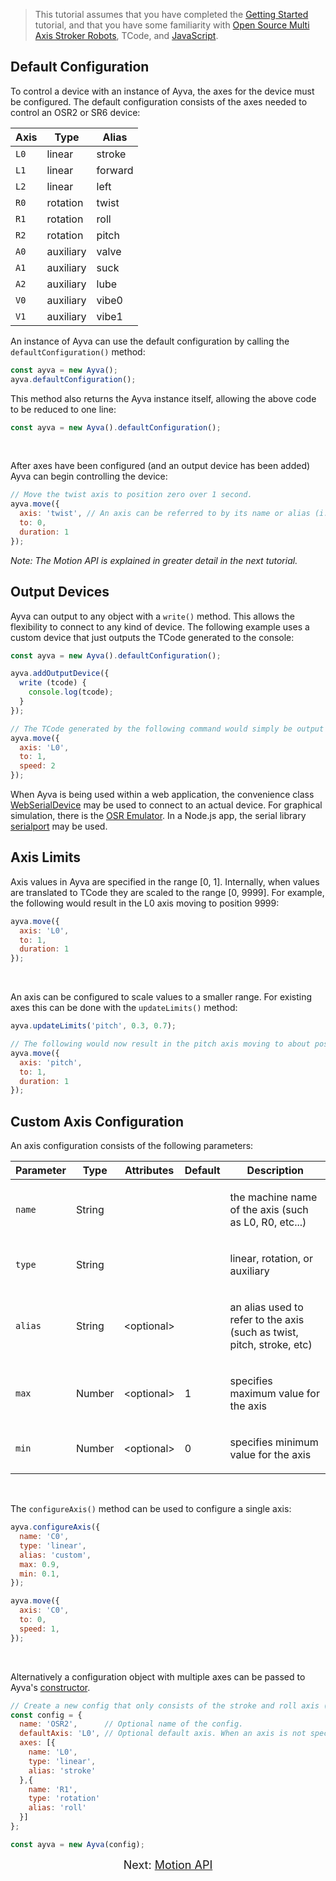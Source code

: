 > This tutorial assumes that you have completed the <a href="https://ayvajs.github.io/ayvajs/tutorial-getting-started.html" target="_blank">Getting Started</a> tutorial, and that you have some familiarity with <a href="https://www.patreon.com/tempestvr" target="_blank">Open Source Multi Axis Stroker Robots</a>, TCode, and <a href="https://developer.mozilla.org/en-US/docs/Web/JavaScript" target="_blank">JavaScript</a>.

## Default Configuration
To control a device with an instance of Ayva, the axes for the device must be configured. The default configuration consists of the axes needed to control an OSR2 or SR6 device: 

<div class="table-container" style="max-width: 50%">
  <table>
    <thead>
      <tr>
        <th style="font-weight: bold">Axis</th>
        <th style="font-weight: bold">Type</th>
        <th style="font-weight: bold">Alias</th>
      </tr>
    </thead>
    <tbody>
      <tr class="deep-level-0">
        <td class="name"><code>L0</code></td>
        <td class="default">linear</td>
        <td class="description last">stroke</td>
      </tr>
      <tr class="deep-level-0">
        <td class="name"><code>L1</code></td>
        <td class="default">linear</td>
        <td class="description last">forward</td>
      </tr>
      <tr class="deep-level-0">
        <td class="name"><code>L2</code></td>
        <td class="default">linear</td>
        <td class="description last">left</td>
      </tr>
      <tr class="deep-level-0">
        <td class="name"><code>R0</code></td>
        <td class="default">rotation</td>
        <td class="description last">twist</td>
      </tr>
      <tr class="deep-level-0">
        <td class="name"><code>R1</code></td>
        <td class="default">rotation</td>
        <td class="description last">roll</td>
      </tr>
      <tr class="deep-level-0">
        <td class="name"><code>R2</code></td>
        <td class="default">rotation</td>
        <td class="description last">pitch</td>
      </tr>
      <tr class="deep-level-0">
        <td class="name"><code>A0</code></td>
        <td class="default">auxiliary</td>
        <td class="description last">valve</td>
      </tr>
      <tr class="deep-level-0">
        <td class="name"><code>A1</code></td>
        <td class="default">auxiliary</td>
        <td class="description last">suck</td>
      </tr>
      <tr class="deep-level-0">
        <td class="name"><code>A2</code></td>
        <td class="default">auxiliary</td>
        <td class="description last">lube</td>
      </tr>
      <tr class="deep-level-0">
        <td class="name"><code>V0</code></td>
        <td class="default">auxiliary</td>
        <td class="description last">vibe0</td>
      </tr>
      <tr class="deep-level-0">
        <td class="name"><code>V1</code></td>
        <td class="default">auxiliary</td>
        <td class="description last">vibe1</td>
      </tr>
    </tbody>
  </table>
</div>
  
An instance of Ayva can use the default configuration by calling the ```defaultConfiguration()``` method:
  
```javascript
const ayva = new Ayva();
ayva.defaultConfiguration();
```
This method also returns the Ayva instance itself, allowing the above code to be reduced to one line:
```javascript
const ayva = new Ayva().defaultConfiguration();
```
<br/>

After axes have been configured (and an output device has been added) Ayva can begin controlling the device:

```javascript
// Move the twist axis to position zero over 1 second.
ayva.move({
  axis: 'twist', // An axis can be referred to by its name or alias (i.e. 'R0' would also work here).
  to: 0,
  duration: 1
});
```

_Note: The Motion API is explained in greater detail in the next tutorial._

## Output Devices
Ayva can output to any object with a ```write()``` method. This allows the flexibility to connect to any kind of device. The following example uses a custom device that just outputs the TCode generated to the console:

```javascript
const ayva = new Ayva().defaultConfiguration();

ayva.addOutputDevice({
  write (tcode) {
    console.log(tcode);
  }
});

// The TCode generated by the following command would simply be output to the console.
ayva.move({
  axis: 'L0',
  to: 1,
  speed: 2
});
```

When Ayva is being used within a web application, the convenience class <a href="./WebSerialDevice.html" target="_blank">WebSerialDevice</a> may be used to connect to an actual device. For graphical simulation, there is the <a href="https://github.com/ayvajs/osr-emu" target="_blank">OSR Emulator</a>. In a Node.js app, the serial library <a href="https://serialport.io/" target="_blank">serialport</a> may be used.

## Axis Limits

Axis values in Ayva are specified in the range [0, 1]. Internally, when values are translated to TCode they are scaled to the range [0, 9999]. For example, the following would result in the L0 axis moving to position 9999:

```javascript
ayva.move({
  axis: 'L0',
  to: 1,
  duration: 1
});
```
<br/>  

An axis can be configured to scale values to a smaller range. For existing axes this can be done with the ```updateLimits()``` method:

```javascript
ayva.updateLimits('pitch', 0.3, 0.7);

// The following would now result in the pitch axis moving to about position 7000.
ayva.move({
  axis: 'pitch',
  to: 1,
  duration: 1
});
```
<h2 id="custom-configuration">Custom Axis Configuration</h2>

An axis configuration consists of the following parameters:

<div class="table-container">
  <table class="params table">
    <thead>
      <tr>
        <th style="font-weight: bold">Parameter</th>
        <th style="font-weight: bold">Type</th>
        <th style="font-weight: bold">Attributes</th>
        <th style="font-weight: bold">Default</th>
        <th style="font-weight: bold" class="last">Description</th>
      </tr>
    </thead>
    <tbody>
      <tr class="deep-level-0">
        <td class="name"><code>name</code></td>
        <td class="type">
          <span class="param-type">String</span>
        </td>
        <td class="attributes">
        </td>
        <td class="default">
        </td>
        <td class="description last">
          <p>the machine name of the axis (such as L0, R0, etc...)</p>
        </td>
      </tr>
      <tr class="deep-level-0">
        <td class="name"><code>type</code></td>
        <td class="type">
          <span class="param-type">String</span>
        </td>
        <td class="attributes">
        </td>
        <td class="default">
        </td>
        <td class="description last">
          <p>linear, rotation, or auxiliary</p>
        </td>
      </tr>
      <tr class="deep-level-0">
        <td class="name"><code>alias</code></td>
        <td class="type">
          <span class="param-type">String</span>
        </td>
        <td class="attributes">
          &lt;optional&gt;<br>
        </td>
        <td class="default">
        </td>
        <td class="description last">
          <p>an alias used to refer to the axis (such as twist, pitch, stroke, etc)</p>
        </td>
      </tr>
      <tr class="deep-level-0">
        <td class="name"><code>max</code></td>
        <td class="type">
          <span class="param-type">Number</span>
        </td>
        <td class="attributes">
          &lt;optional&gt;<br>
        </td>
        <td class="default">
          1
        </td>
        <td class="description last">
          <p>specifies maximum value for the axis</p>
        </td>
      </tr>
      <tr class="deep-level-0">
        <td class="name"><code>min</code></td>
        <td class="type">
          <span class="param-type">Number</span>
        </td>
        <td class="attributes">
          &lt;optional&gt;<br>
        </td>
        <td class="default">
          0
        </td>
        <td class="description last">
          <p>specifies minimum value for the axis</p>
        </td>
      </tr>
    </tbody>
  </table>
</div>
<br/>

The ```configureAxis()``` method can be used to configure a single axis:

```javascript
ayva.configureAxis({
  name: 'C0',
  type: 'linear',
  alias: 'custom',
  max: 0.9,
  min: 0.1,
});

ayva.move({ 
  axis: 'C0',
  to: 0,
  speed: 1,
});
```
<br/>

Alternatively a configuration object with multiple axes can be passed to Ayva's <a href="./Ayva.html#Ayvaconstructor" target="_blank">constructor</a>.

```javascript
// Create a new config that only consists of the stroke and roll axis (an OSR2 without any mods)
const config = {
  name: 'OSR2',      // Optional name of the config.
  defaultAxis: 'L0', // Optional default axis. When an axis is not specified in commands, this axis is used.
  axes: [{
    name: 'L0',
    type: 'linear',
    alias: 'stroke'
  },{
    name: 'R1',
    type: 'rotation'
    alias: 'roll'
  }]
};

const ayva = new Ayva(config);
```


<div style="text-align: center; font-size: 18px">Next: <a href="./tutorial-motion-api.html">Motion API</a></div>
